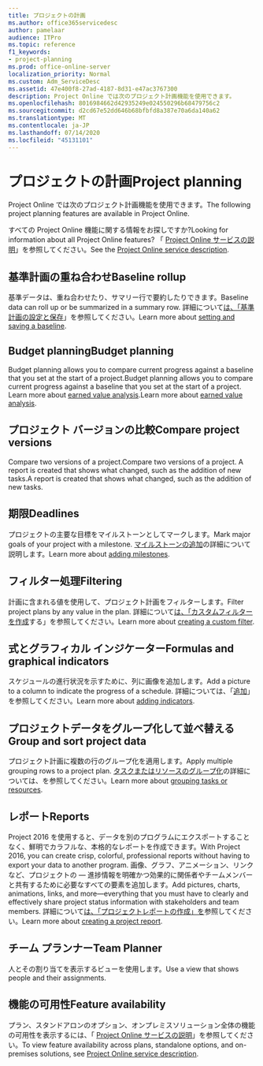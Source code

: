 ```yaml
---
title: プロジェクトの計画
ms.author: office365servicedesc
author: pamelaar
audience: ITPro
ms.topic: reference
f1_keywords:
- project-planning
ms.prod: office-online-server
localization_priority: Normal
ms.custom: Adm_ServiceDesc
ms.assetid: 47e400f8-27ad-4187-8d31-e47ac3767300
description: Project Online では次のプロジェクト計画機能を使用できます。
ms.openlocfilehash: 8016984662d42935249e024550296b68479756c2
ms.sourcegitcommit: d2cd67e52dd646b68bfbfd8a387e70a6da140a62
ms.translationtype: MT
ms.contentlocale: ja-JP
ms.lasthandoff: 07/14/2020
ms.locfileid: "45131101"
---
```

# <a name="project-planning"></a><span data-ttu-id="5f34c-103">プロジェクトの計画</span><span class="sxs-lookup"><span data-stu-id="5f34c-103">Project planning</span></span>

<span data-ttu-id="5f34c-104">Project Online では次のプロジェクト計画機能を使用できます。</span><span class="sxs-lookup"><span data-stu-id="5f34c-104">The following project planning features are available in Project Online.</span></span>
  
<span data-ttu-id="5f34c-105">すべての Project Online 機能に関する情報をお探しですか?</span><span class="sxs-lookup"><span data-stu-id="5f34c-105">Looking for information about all Project Online features?</span></span> <span data-ttu-id="5f34c-106">「 [Project Online サービスの説明](project-online-service-description.md)」を参照してください。</span><span class="sxs-lookup"><span data-stu-id="5f34c-106">See the [Project Online service description](project-online-service-description.md).</span></span>
  
## <a name="baseline-rollup"></a><span data-ttu-id="5f34c-107">基準計画の重ね合わせ</span><span class="sxs-lookup"><span data-stu-id="5f34c-107">Baseline rollup</span></span>

<span data-ttu-id="5f34c-108">基準データは、重ね合わせたり、サマリー行で要約したりできます。</span><span class="sxs-lookup"><span data-stu-id="5f34c-108">Baseline data can roll up or be summarized in a summary row.</span></span> <span data-ttu-id="5f34c-109">詳細について[は、「基準計画の設定と保存](https://go.microsoft.com/fwlink/p/?LinkId=271346)」を参照してください。</span><span class="sxs-lookup"><span data-stu-id="5f34c-109">Learn more about [setting and saving a baseline](https://go.microsoft.com/fwlink/p/?LinkId=271346).</span></span>
  
## <a name="budget-planning"></a><span data-ttu-id="5f34c-110">Budget planning</span><span class="sxs-lookup"><span data-stu-id="5f34c-110">Budget planning</span></span>

<span data-ttu-id="5f34c-111">Budget planning allows you to compare current progress against a baseline that you set at the start of a project.</span><span class="sxs-lookup"><span data-stu-id="5f34c-111">Budget planning allows you to compare current progress against a baseline that you set at the start of a project.</span></span> <span data-ttu-id="5f34c-112">Learn more about [earned value analysis](https://go.microsoft.com/fwlink/p/?LinkId=271336).</span><span class="sxs-lookup"><span data-stu-id="5f34c-112">Learn more about [earned value analysis](https://go.microsoft.com/fwlink/p/?LinkId=271336).</span></span>
  
## <a name="compare-project-versions"></a><span data-ttu-id="5f34c-113">プロジェクト バージョンの比較</span><span class="sxs-lookup"><span data-stu-id="5f34c-113">Compare project versions</span></span>

<span data-ttu-id="5f34c-114">Compare two versions of a project.</span><span class="sxs-lookup"><span data-stu-id="5f34c-114">Compare two versions of a project.</span></span> <span data-ttu-id="5f34c-115">A report is created that shows what changed, such as the addition of new tasks.</span><span class="sxs-lookup"><span data-stu-id="5f34c-115">A report is created that shows what changed, such as the addition of new tasks.</span></span>
  
## <a name="deadlines"></a><span data-ttu-id="5f34c-116">期限</span><span class="sxs-lookup"><span data-stu-id="5f34c-116">Deadlines</span></span>

<span data-ttu-id="5f34c-117">プロジェクトの主要な目標をマイルストーンとしてマークします。</span><span class="sxs-lookup"><span data-stu-id="5f34c-117">Mark major goals of your project with a milestone.</span></span> <span data-ttu-id="5f34c-118">[マイルストーンの追加](https://go.microsoft.com/fwlink/p/?LinkId=271339)の詳細について説明します。</span><span class="sxs-lookup"><span data-stu-id="5f34c-118">Learn more about [adding milestones](https://go.microsoft.com/fwlink/p/?LinkId=271339).</span></span>
  
## <a name="filtering"></a><span data-ttu-id="5f34c-119">フィルター処理</span><span class="sxs-lookup"><span data-stu-id="5f34c-119">Filtering</span></span>

<span data-ttu-id="5f34c-120">計画に含まれる値を使用して、プロジェクト計画をフィルターします。</span><span class="sxs-lookup"><span data-stu-id="5f34c-120">Filter project plans by any value in the plan.</span></span> <span data-ttu-id="5f34c-121">詳細について[は、「カスタムフィルターを作成](https://go.microsoft.com/fwlink/p/?LinkId=271341)する」を参照してください。</span><span class="sxs-lookup"><span data-stu-id="5f34c-121">Learn more about [creating a custom filter](https://go.microsoft.com/fwlink/p/?LinkId=271341).</span></span>
  
## <a name="formulas-and-graphical-indicators"></a><span data-ttu-id="5f34c-122">式とグラフィカル インジケーター</span><span class="sxs-lookup"><span data-stu-id="5f34c-122">Formulas and graphical indicators</span></span>

<span data-ttu-id="5f34c-123">スケジュールの進行状況を示すために、列に画像を追加します。</span><span class="sxs-lookup"><span data-stu-id="5f34c-123">Add a picture to a column to indicate the progress of a schedule.</span></span> <span data-ttu-id="5f34c-124">詳細については、「[追加](https://go.microsoft.com/fwlink/p/?LinkId=271340)」を参照してください。</span><span class="sxs-lookup"><span data-stu-id="5f34c-124">Learn more about [adding indicators](https://go.microsoft.com/fwlink/p/?LinkId=271340).</span></span>
  
## <a name="group-and-sort-project-data"></a><span data-ttu-id="5f34c-125">プロジェクトデータをグループ化して並べ替える</span><span class="sxs-lookup"><span data-stu-id="5f34c-125">Group and sort project data</span></span>

<span data-ttu-id="5f34c-126">プロジェクト計画に複数の行のグループ化を適用します。</span><span class="sxs-lookup"><span data-stu-id="5f34c-126">Apply multiple grouping rows to a project plan.</span></span> <span data-ttu-id="5f34c-127">[タスクまたはリソースのグループ化](https://go.microsoft.com/fwlink/p/?LinkId=271326)の詳細については、を参照してください。</span><span class="sxs-lookup"><span data-stu-id="5f34c-127">Learn more about [grouping tasks or resources](https://go.microsoft.com/fwlink/p/?LinkId=271326).</span></span>
  
## <a name="reports"></a><span data-ttu-id="5f34c-128">レポート</span><span class="sxs-lookup"><span data-stu-id="5f34c-128">Reports</span></span>

<span data-ttu-id="5f34c-129">Project 2016 を使用すると、データを別のプログラムにエクスポートすることなく、鮮明でカラフルな、本格的なレポートを作成できます。</span><span class="sxs-lookup"><span data-stu-id="5f34c-129">With Project 2016, you can create crisp, colorful, professional reports without having to export your data to another program.</span></span> <span data-ttu-id="5f34c-130">画像、グラフ、アニメーション、リンクなど、プロジェクトの &mdash; 進捗情報を明確かつ効果的に関係者やチームメンバーと共有するために必要なすべての要素を追加します。</span><span class="sxs-lookup"><span data-stu-id="5f34c-130">Add pictures, charts, animations, links, and more&mdash;everything that you must have to clearly and effectively share project status information with stakeholders and team members.</span></span> <span data-ttu-id="5f34c-131">詳細について[は、「プロジェクトレポートの作成」を](https://go.microsoft.com/fwlink/p/?LinkId=271349)参照してください。</span><span class="sxs-lookup"><span data-stu-id="5f34c-131">Learn more about [creating a project report](https://go.microsoft.com/fwlink/p/?LinkId=271349).</span></span>
  
## <a name="team-planner"></a><span data-ttu-id="5f34c-132">チーム プランナー</span><span class="sxs-lookup"><span data-stu-id="5f34c-132">Team Planner</span></span>

<span data-ttu-id="5f34c-133">人とその割り当てを表示するビューを使用します。</span><span class="sxs-lookup"><span data-stu-id="5f34c-133">Use a view that shows people and their assignments.</span></span> 
  
## <a name="feature-availability"></a><span data-ttu-id="5f34c-134">機能の可用性</span><span class="sxs-lookup"><span data-stu-id="5f34c-134">Feature availability</span></span>

<span data-ttu-id="5f34c-135">プラン、スタンドアロンのオプション、オンプレミスソリューション全体の機能の可用性を表示するには、「 [Project Online サービスの説明](project-online-service-description.md)」を参照してください。</span><span class="sxs-lookup"><span data-stu-id="5f34c-135">To view feature availability across plans, standalone options, and on-premises solutions, see [Project Online service description](project-online-service-description.md).</span></span>
  